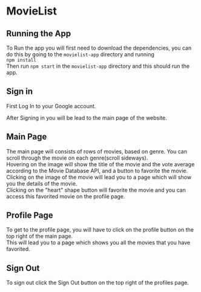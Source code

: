 # MovieList

## Running the App  
To Run the app you will first need to download the dependencies, you can do this by going to the `movielist-app` directory and running   
`npm install`  
Then run `npm start` in the `movielist-app` directory and this should run the app.  
## Sign in  
First Log In to your Google account.  

After Signing in you will be lead to the main page of the website.  

## Main Page  
The main page will consists of rows of movies, based on genre. You can scroll through the movie on each genre(scroll sideways).  
Hovering on the image will show the title of the movie and the vote average according to the Movie Database API, and a button to favorite the movie.  
Clicking on the image of the movie will lead you to a page which will show you the details of the movie.  
Clicking on the "heart" shape button will favorite the movie and you can access this favorited movie on the profile page.  

## Profile Page  
To get to the profile page, you will have to click on the profile button on the top right of the main page.  
This will  lead you to a page which shows you all the movies that you have favorited.  

## Sign Out  
To sign out click the Sign Out button on the top right of the profiles page.  
